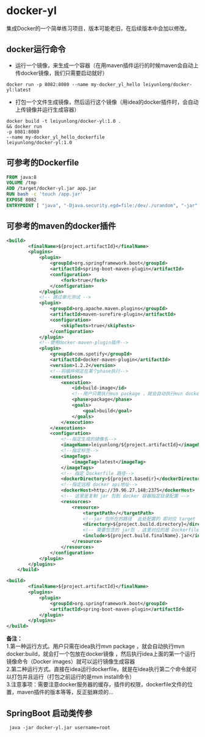 # docker-yl
集成Docker的一个简单练习项目，版本可能老旧，在后续版本中会加以修改。
## docker运行命令
* 运行一个镜像，来生成一个容器（在用maven插件运行的时候maven会自动上传docker镜像，我们只需要启动就好）  
```docker
docker run -p 8082:8080 --name my-docker_yl_hello leiyunlong/docker-yl:latest 
```
* 打包一个文件生成镜像，然后运行这个镜像（用idea的docker插件时，会自动上传镜像并运行生成容器）
```docker
docker build -t leiyunlong/docker-yl:1.0 .
&& docker run
-p 8081:8080
--name my-docker_yl_hello_dockerfile
leiyunlong/docker-yl:1.0 
```

## 可参考的Dockerfile
```dockerfile
FROM java:8
VOLUME /tmp
ADD /target/docker-yl.jar app.jar
RUN bash -c 'touch /app.jar'
EXPOSE 8082
ENTRYPOINT [ "java", "-Djava.security.egd=file:/dev/./urandom", "-jar", "/app.jar" ]
```
## 可参考的maven的docker插件
```xml
<build>
        <finalName>${project.artifactId}</finalName>
        <plugins>
            <plugin>
                <groupId>org.springframework.boot</groupId>
                <artifactId>spring-boot-maven-plugin</artifactId>
                <configuration>
                    <fork>true</fork>
                </configuration>
            </plugin>
            <!-- 跳过单元测试 -->
            <plugin>
                <groupId>org.apache.maven.plugins</groupId>
                <artifactId>maven-surefire-plugin</artifactId>
                <configuration>
                    <skipTests>true</skipTests>
                </configuration>
            </plugin>
            <!--使用docker-maven-plugin插件-->
            <plugin>
                <groupId>com.spotify</groupId>
                <artifactId>docker-maven-plugin</artifactId>
                <version>1.2.2</version>
                <!--将插件绑定在某个phase执行-->
                <executions>
                    <execution>
                        <id>build-image</id>
                        <!--用户只需执行mvn package ，就会自动执行mvn docker:build-->
                        <phase>package</phase>
                        <goals>
                            <goal>build</goal>
                        </goals>
                    </execution>
                </executions>
                <configuration>
                    <!--指定生成的镜像名-->
                    <imageName>leiyunlong/${project.artifactId}</imageName>
                    <!--指定标签-->
                    <imageTags>
                        <imageTag>latest</imageTag>
                    </imageTags>
                    <!-- 指定 Dockerfile 路径-->
                    <dockerDirectory>${project.basedir}</dockerDirectory>
                    <!--指定远程 docker api地址-->
                    <dockerHost>http://39.96.27.148:2375</dockerHost>
                    <!-- 这里是复制 jar 包到 docker 容器指定目录配置 -->
                    <resources>
                        <resource>
                            <targetPath>/</targetPath>
                            <!--jar 包所在的路径  此处配置的 即对应 target 目录-->
                            <directory>${project.build.directory}</directory>
                            <!-- 需要包含的 jar包 ，这里对应的是 Dockerfile中添加的文件名　-->
                            <include>${project.build.finalName}.jar</include>
                        </resource>
                    </resources>
                </configuration>
            </plugin>
        </plugins>
    </build>
```
```xml
<build>
        <finalName>${project.artifactId}</finalName>
        <plugins>
            <plugin>
                <groupId>org.springframework.boot</groupId>
                <artifactId>spring-boot-maven-plugin</artifactId>
            </plugin>
        </plugins>
</build>
```

**备注：**  
1.第一种运行方式。用户只需在idea执行mvn package ，就会自动执行mvn docker:build，就会打一个包放在docker镜像 ，然后执行idea上面的第一个运行镜像命令（Docker images）就可以运行镜像生成容器  
2.第二种运行方式。直接在idea运行dockerfile，就是在idea执行第二个命令就可以打包并且运行（打包之前运行的是mvn install命令）  
3.注意事项：需要注意docker服务器的缓存，插件的权限，dockerfile文件的位置，maven插件的版本等等，反正挺麻烦的...

## SpringBoot 启动类传参
```shell
 java -jar docker-yl.jar username=root
```